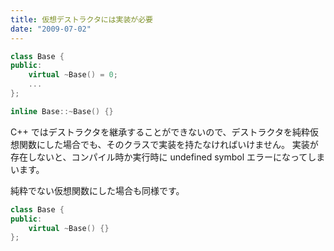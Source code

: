 ```yaml
---
title: 仮想デストラクタには実装が必要
date: "2009-07-02"
---
```


~~~ cpp
class Base {
public:
    virtual ~Base() = 0;
    ...
};

inline Base::~Base() {}
~~~

C++ ではデストラクタを継承することができないので、デストラクタを純粋仮想関数にした場合でも、そのクラスで実装を持たなければいけません。
実装が存在しないと、コンパイル時か実行時に undefined symbol エラーになってしまいます。

純粋でない仮想関数にした場合も同様です。

~~~ cpp
class Base {
public:
    virtual ~Base() {}
};
~~~

